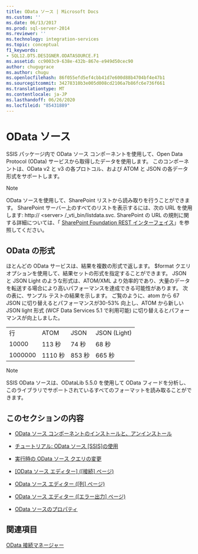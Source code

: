 ```yaml
---
title: OData ソース | Microsoft Docs
ms.custom: ''
ms.date: 06/13/2017
ms.prod: sql-server-2014
ms.reviewer: ''
ms.technology: integration-services
ms.topic: conceptual
f1_keywords:
- SQL12.DTS.DESIGNER.ODATASOURCE.F1
ms.assetid: cc9003c9-638e-432b-867e-e949d50cec90
author: chugugrace
ms.author: chugu
ms.openlocfilehash: 86f055efd5ef4cbb41d7e600d88b4704bf4e47b1
ms.sourcegitcommit: 34278310b3e005d008cd2106a7b86fc6e736f661
ms.translationtype: MT
ms.contentlocale: ja-JP
ms.lasthandoff: 06/26/2020
ms.locfileid: "85431889"
---
```

# <a name="odata-source"></a>OData ソース
  SSIS パッケージ内で OData ソース コンポーネントを使用して、Open Data Protocol (OData) サービスから取得したデータを使用します。 このコンポーネントは、OData v2 と v3 の各プロトコル、および ATOM と JSON の各データ形式をサポートします。  
  
> [!NOTE]  
>  OData ソースを使用して、SharePoint リストから読み取りを行うことができます。 SharePoint サーバー上のすべてのリストを表示するには、次の URL を使用します: http:// \<server> /_vti_bin/listdata.svc. SharePoint の URL の規則に関する詳細については、「 [SharePoint Foundation REST インターフェイス](https://msdn.microsoft.com/library/ff521587.aspx)」を参照してください。  
  
## <a name="odata-format"></a>OData の形式  
 ほとんどの OData サービスは、結果を複数の形式で返します。 $format クエリ オプションを使用して、結果セットの形式を指定することができます。 JSON と JSON Light のような形式は、ATOM/XML より効率的であり、大量のデータを転送する場合により高いパフォーマンスを達成できる可能性があります。 次の表に、サンプル テストの結果を示します。 ご覧のように、atom から 67 JSON に切り替えるとパフォーマンスが30-53% 向上し、ATOM から新しい JSON light 形式 (WCF Data Services 5.1 で利用可能) に切り替えるとパフォーマンスが向上しました。  
  
|||||  
|-|-|-|-|  
|行|ATOM|JSON|JSON (Light)|  
|10000|113 秒|74 秒|68 秒|  
|1000000|1110 秒|853 秒|665 秒|  
  
> [!NOTE]  
>  SSIS OData ソースは、ODataLib 5.5.0 を使用して OData フィードを分析し、このライブラリでサポートされているすべてのフォーマットを読み取ることができます。  
  
## <a name="in-this-section"></a>このセクションの内容  
  
-   [OData ソース コンポーネントのインストールと、アンインストール](../install-and-uninstall-odata-source-component.md)  
  
-   [チュートリアル: OData ソース &#91;SSIS&#93;の使用](tutorial-using-the-odata-source.md)  
  
-   [実行時の OData ソース クエリの変更](modify-odata-source-query-at-runtime.md)  
  
-   [[OData ソース エディター] &#40;[接続] ページ&#41;](../odata-source-editor-connection-page.md)  
  
-   [OData ソース エディター ([列] ページ)](../odata-source-editor-columns-page.md)  
  
-   [OData ソース エディター &#40;[エラー出力] ページ&#41;](../odata-source-editor-error-output-page.md)  
  
-   [OData ソースのプロパティ](odata-source-properties.md)  
  
## <a name="see-also"></a>関連項目  
 [OData 接続マネージャー](../connection-manager/odata-connection-manager.md)  
  
  
